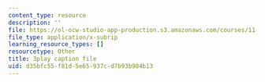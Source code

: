 ```yaml
---
content_type: resource
description: ''
file: https://ol-ocw-studio-app-production.s3.amazonaws.com/courses/11-384-malaysia-sustainable-cities-practicum-spring-2018/d35bfc55f81d5e65937cd7b93b904b13_KFajwRMlo0s.vtt
file_type: application/x-subrip
learning_resource_types: []
resourcetype: Other
title: 3play caption file
uid: d35bfc55-f81d-5e65-937c-d7b93b904b13
---
```


